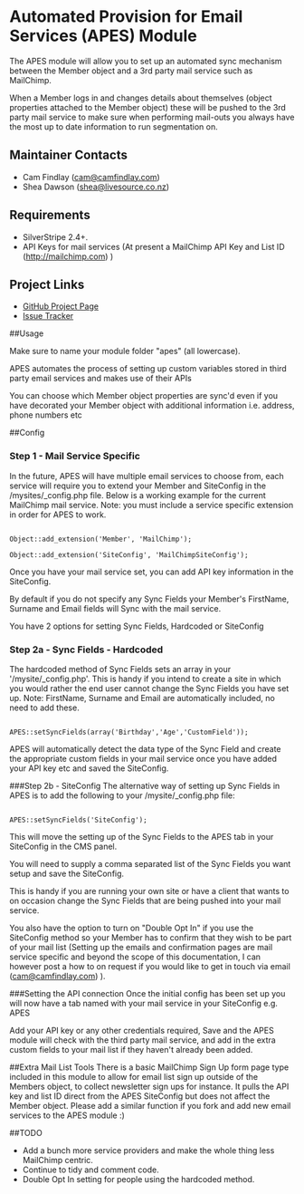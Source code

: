 # Automated Provision for Email Services (APES) Module

The APES module will allow you to set up an automated sync mechanism between the Member object and a 3rd party mail service such as MailChimp.

When a Member logs in and changes details about themselves (object properties attached to the Member object) these will be pushed to the 3rd party mail service to make sure when performing mail-outs you always have the most up to date information to run segmentation on.

## Maintainer Contacts
*  Cam Findlay (<cam@camfindlay.com>)
*  Shea Dawson (<shea@livesource.co.nz>)

## Requirements
*  SilverStripe 2.4+.
*  API Keys for mail services (At present a MailChimp API Key and List ID (http://mailchimp.com) )

## Project Links
*  [GitHub Project Page](https://github.com/cam-findlay/apes)
*  [Issue Tracker](https://github.com/cam-findlay/apes/issues)

##Usage

Make sure to name your module folder "apes" (all lowercase).

APES automates the process of setting up custom variables stored in third party email services and makes use of their APIs

You can choose which Member object properties are sync'd even if you have decorated your Member object with additional information i.e. address, phone numbers etc

##Config

### Step 1 - Mail Service Specific
In the future, APES will have multiple email services to choose from, each service will require you to extend your Member and SiteConfig in the /mysites/_config.php file. Below is a working example for the current MailChimp mail service.
Note: you must include a service specific extension in order for APES to work.

<code>
Object::add_extension('Member', 'MailChimp');
</code>
<code>
Object::add_extension('SiteConfig', 'MailChimpSiteConfig');
</code>


Once you have your mail service set, you can add API key information in the SiteConfig.

By default if you do not specify any Sync Fields your Member's FirstName, Surname and Email fields will Sync with the mail service.

You have 2 options for setting Sync Fields, Hardcoded or SiteConfig

### Step 2a - Sync Fields - Hardcoded

The hardcoded method of Sync Fields sets an array in your '/mysite/_config.php'.
This is handy if you intend to create a site in which you would rather the end user cannot change the Sync Fields you have set up.
Note: FirstName, Surname and Email are automatically included, no need to add these.

<code>
APES::setSyncFields(array('Birthday','Age','CustomField'));
</code>

APES will automatically detect the data type of the Sync Field and create the appropriate custom fields in your mail service once you have added your API key etc and saved the SiteConfig.

###Step 2b - SiteConfig
The alternative way of setting up Sync Fields in APES is to add the following to your /mysite/_config.php file:

<code php>
APES::setSyncFields('SiteConfig');
</code>

This will move the setting up of the Sync Fields to the APES tab in your SiteConfig in the CMS panel.

You will need to supply a comma separated list of the Sync Fields you want setup and save the SiteConfig.

This is handy if you are running your own site or have a client that wants to on occasion change the Sync Fields that are being pushed into your mail service.

You also have the option to turn on "Double Opt In" if you use the SiteConfig method so your Member has to confirm that they wish to be part of your mail list (Setting up the emails and confirmation pages are mail service specific and beyond the scope of this documentation, I can however post a how to on request if you would like to get in touch via email (<cam@camfindlay.com>) ).



###Setting the API connection
Once the initial config has been set up you will now have a tab named with your mail service in your SiteConfig e.g. APES

Add your API key or any other credentials required, Save and the APES module will check with the third party mail service, and add in the extra custom fields to your mail list if they haven't already been added.


##Extra Mail List Tools
There is a basic MailChimp Sign Up form page type included in this module to allow for email list sign up outside of the Members object, to collect newsletter sign ups for instance.
It pulls the API key and list ID direct from the APES SiteConfig but does not affect the Member object.
Please add a similar function if you fork and add new email services to the APES module :)


##TODO
*  Add a bunch more service providers and make the whole thing less MailChimp centric.
*  Continue to tidy and comment code.
*  Double Opt In setting for people using the hardcoded method.
